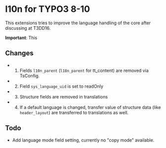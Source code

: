 # l10n for TYPO3 8-10
 
This extensions tries to improve the language handling of the core after discussing at T3DD16.

**Important**: This 

## Changes

- 1) Fields `l10n_parent` (`l18n_parent` for tt_content) are removed via TsConfig.
- 2) Field `sys_language_uid` is set to readOnly
- 3) Structure fields are removed in translations
- 4) If a default language is changed, transfer value of structure data (like `header_layout`) are transferred to translations as well.

## Todo

- Add language mode field setting, currently no "copy mode" available.

